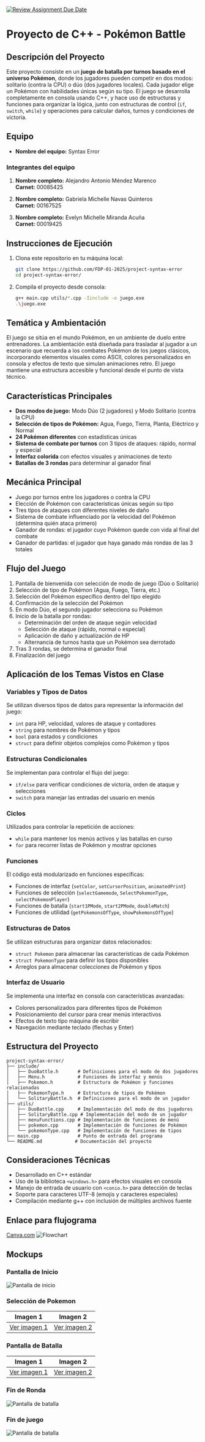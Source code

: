 [![Review Assignment Due Date](https://classroom.github.com/assets/deadline-readme-button-22041afd0340ce965d47ae6ef1cefeee28c7c493a6346c4f15d667ab976d596c.svg)](https://classroom.github.com/a/mi1WNrHU)


# Proyecto de C++ - Pokémon Battle

## Descripción del Proyecto

Este proyecto consiste en un **juego de batalla por turnos basado en el universo Pokémon**, donde los jugadores pueden competir en dos modos: solitario (contra la CPU) o dúo (dos jugadores locales). Cada jugador elige un Pokémon con habilidades únicas según su tipo. El juego se desarrolla completamente en consola usando C++, y hace uso de estructuras y funciones para organizar la lógica, junto con estructuras de control (`if`, `switch`, `while`) y operaciones para calcular daños, turnos y condiciones de victoria.

## Equipo

- **Nombre del equipo:** Syntax Error

### Integrantes del equipo

1. **Nombre completo:** Alejandro Antonio Méndez Marenco  
   **Carnet:** 00085425

2. **Nombre completo:** Gabriela Michelle Navas Quinteros  
   **Carnet:** 00167525

3. **Nombre completo:** Evelyn Michelle Miranda Acuña  
   **Carnet:** 00019425

## Instrucciones de Ejecución

1. Clona este repositorio en tu máquina local:

   ```bash
   git clone https://github.com/FDP-01-2025/project-syntax-error
   cd project-syntax-error/
   ```

2. Compila el proyecto desde consola:
   ```bash
   g++ main.cpp utils/*.cpp -Iinclude -o juego.exe
   .\juego.exe
   ```

## Temática y Ambientación

El juego se sitúa en el mundo Pokémon, en un ambiente de duelo entre entrenadores. La ambientación está diseñada para trasladar al jugador a un escenario que recuerda a los combates Pokémon de los juegos clásicos, incorporando elementos visuales como ASCII, colores personalizados en consola y efectos de texto que simulan animaciones retro. El juego mantiene una estructura accesible y funcional desde el punto de vista técnico.

## Características Principales

- **Dos modos de juego:** Modo Dúo (2 jugadores) y Modo Solitario (contra la CPU)
- **Selección de tipos de Pokémon:** Agua, Fuego, Tierra, Planta, Eléctrico y Normal
- **24 Pokémon diferentes** con estadísticas únicas
- **Sistema de combate por turnos** con 3 tipos de ataques: rápido, normal y especial
- **Interfaz colorida** con efectos visuales y animaciones de texto
- **Batallas de 3 rondas** para determinar al ganador final

## Mecánica Principal

- Juego por turnos entre los jugadores o contra la CPU
- Elección de Pokémon con características únicas según su tipo
- Tres tipos de ataques con diferentes niveles de daño
- Sistema de combate influenciado por la velocidad del Pokémon (determina quién ataca primero)
- Ganador de rondas: el jugador cuyo Pokémon quede con vida al final del combate
- Ganador de partidas: el jugador que haya ganado más rondas de las 3 totales

## Flujo del Juego

1. Pantalla de bienvenida con selección de modo de juego (Dúo o Solitario)
2. Selección de tipo de Pokémon (Agua, Fuego, Tierra, etc.)
3. Selección del Pokémon específico dentro del tipo elegido
4. Confirmación de la selección del Pokémon
5. En modo Dúo, el segundo jugador selecciona su Pokémon
6. Inicio de la batalla por rondas:
   - Determinación del orden de ataque según velocidad
   - Selección de ataque (rápido, normal o especial)
   - Aplicación de daño y actualización de HP
   - Alternancia de turnos hasta que un Pokémon sea derrotado
7. Tras 3 rondas, se determina el ganador final
8. Finalización del juego

## Aplicación de los Temas Vistos en Clase

### Variables y Tipos de Datos
Se utilizan diversos tipos de datos para representar la información del juego:
- `int` para HP, velocidad, valores de ataque y contadores
- `string` para nombres de Pokémon y tipos
- `bool` para estados y condiciones
- `struct` para definir objetos complejos como Pokémon y tipos

### Estructuras Condicionales
Se implementan para controlar el flujo del juego:
- `if/else` para verificar condiciones de victoria, orden de ataque y selecciones
- `switch` para manejar las entradas del usuario en menús

### Ciclos
Utilizados para controlar la repetición de acciones:
- `while` para mantener los menús activos y las batallas en curso
- `for` para recorrer listas de Pokémon y mostrar opciones

### Funciones
El código está modularizado en funciones específicas:
- Funciones de interfaz (`setColor`, `setCursorPosition`, `animatedPrint`)
- Funciones de selección (`selectGamemode`, `SelectPokemonType`, `selectPokemonPlayer`)
- Funciones de batalla (`start1PMode`, `start2PMode`, `doubleMatch`)
- Funciones de utilidad (`getPokemonsOfType`, `showPokemonsOfType`)

### Estructuras de Datos
Se utilizan estructuras para organizar datos relacionados:
- `struct Pokemon` para almacenar las características de cada Pokémon
- `struct PokemonType` para definir los tipos disponibles
- Arreglos para almacenar colecciones de Pokémon y tipos

### Interfaz de Usuario
Se implementa una interfaz en consola con características avanzadas:
- Colores personalizados para diferentes tipos de Pokémon
- Posicionamiento del cursor para crear menús interactivos
- Efectos de texto tipo máquina de escribir
- Navegación mediante teclado (flechas y Enter)

## Estructura del Proyecto

```
project-syntax-error/
├── include/
│   ├── DuoBattle.h       # Definiciones para el modo de dos jugadores
│   ├── Menu.h            # Funciones de interfaz y menús
│   ├── Pokemon.h         # Estructura de Pokémon y funciones relacionadas
│   ├── PokemonType.h     # Estructura de tipos de Pokémon
│   └── SolitaryBattle.h  # Definiciones para el modo de un jugador
├── utils/
│   ├── DuoBattle.cpp     # Implementación del modo de dos jugadores
│   ├── SolitaryBattle.cpp # Implementación del modo de un jugador
│   ├── menuFunctions.cpp # Implementación de funciones de menú
│   ├── pokemon.cpp       # Implementación de funciones de Pokémon
│   └── pokemonType.cpp   # Implementación de funciones de tipos
├── main.cpp              # Punto de entrada del programa
└── README.md            # Documentación del proyecto
```

## Consideraciones Técnicas

- Desarrollado en C++ estándar
- Uso de la biblioteca `<windows.h>` para efectos visuales en consola
- Manejo de entrada de usuario con `<conio.h>` para detección de teclas
- Soporte para caracteres UTF-8 (emojis y caracteres especiales)
- Compilación mediante g++ con inclusión de múltiples archivos fuente

## Enlace para flujograma
[Canva.com](https://www.canva.com/design/DAGsayEc3Oc/_IENcxCIshCvkQEVlI5q9w/edit?utm_content=DAGsayEc3Oc&utm_campaign=designshare&utm_medium=link2&utm_source=sharebutton) 
![Flowchart](flowchart.jpg)

## Mockups

### Pantalla de Inicio
![Pantalla de inicio](mockups/1[1].png)

### Selección de Pokemon

| Imagen 1 | Imagen 2 |
|----------|----------|
| [ Ver imagen 1](mockups/2[1].png) | [ Ver imagen 2](mockups/3[1].png) |

### Pantalla de Batalla

| Imagen 1 | Imagen 2 |
|----------|----------|
| [ Ver imagen 1](mockups/4[1].png) | [ Ver imagen 2](mockups/5[1].png) |

### Fin de Ronda
![Pantalla de batalla](mockups/6[1].png)

### Fin de juego
![Pantalla de batalla](mockups/7[1].png)

